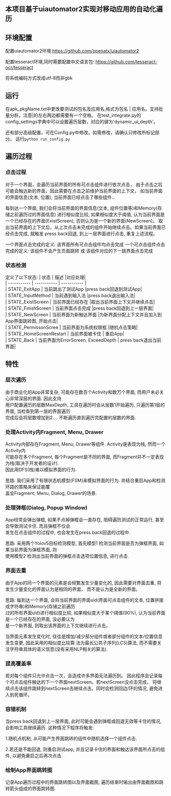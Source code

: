 ## 本项目基于uiautomator2实现对移动应用的自动化遍历

## 环境配置

配置uiautomator2环境:https://github.com/openatx/uiautomator2

配置tesseract环境,同时需要配置中文语言包:  https://github.com/tesseract-ocr/tesseract

将系统编码方式改成utf-8而非gbk

## 运行
在apk_pkgName.txt中更改要测试的包名及应用名,格式为包名 | 应用名。支持批量分析。注意|的左右两边都需要有一个空格。
在test_integrate.py的config_settings字典中可以设置遍历层数，对应的键为'dynamic_ui_depth'。

还有部分高级配置，可在Config.py中修改。如需修改，请确认只修改所标记部分。
运行`python run_config.py`

## 遍历过程
### 点击过程
对于一个界面，会遍历当前界面的所有可点击组件进行依次点击，
由于点击之后可能会触达新的界面，因此需要在点击之前维护当前界面的上下文，
如当前界面的界面信息(文本, 位置), 当前界面已经点击了哪些组件...

每到达一个界面, 我们会将当前界面的界面信息(文本, 组件位置等)和Memory(存储之前遍历过的界面信息)
进行相似度比较, 如果相似度大于阈值, 认为当前界面是一个已经存在的界面(ExistScreen), 否则认为是一个新的界面(NewScreen)。
取出当前界面的上下文后，从上次点击未完成的组件开始继续点击。如果当前界面已经点击完成, 就触发
press back回退, 到上一层界面进行点击, 重复上述流程。

一个界面点击完成的定义: 该界面所有可点击组件均点击完成
一个可点击组件点击完成的定义: 该组件不会产生页面跳转 或 该组件对应的下一跳界面点击完成

### 状态检测
定义了以下状态:
| 状态     | 描述 |对应处理|  
| ----------- | ----------- | ----------- |  
| STATE_ExitApp      | 当前跳出了测试App       |press back回退到测试App|  
| STATE_InputMethod   | 当前遇到输入法        |press back退出输入法|  
| STATE_ExistScreen   | 当前界面已经存在        |取出当前界面上下文并继续点击|  
| STATE_FinishScreen   | 当前界面点击完成        |press back回退到上一层界面|  
| STATE_NewScreen   | 当前界面为新触达界面        |为新界面分配上下文并且加入到App界面跳转图, 开始点击|  
| STATE_PermissonScree   | 当前界面为系统权限框        |随机点击策略|  
| STATE_HomeScreenRestart | 当前界面被卡住 | 重启App|  
| STATE_Back | 当前界面为ErrorScreen, ExceedDepth | press back退出当前界面|

## 特性

### 层次遍历
由于商业化的App非常复杂, 可能存在数百个Activity和数万个界面, 而用户未必关心非常深层的界面. 因此支持  
用户配置遍历的层数MaxDepth, 工具在遍历时会从层数1开始遍历, 只遍历第1层的界面, 当检查到第一层的界面遍历  
完成后会将层数增加到2.... 不断遍历直到遍历完配置的层数的界面. 

### 处理Activity内Fragment, Menu, Drawer
Activity内部存在Fragment, Menu, Drawer等组件. Activity是表现为栈, 然而一个Activity内  
可能存在多个Fragment, 每个Fragment是不同的界面, 而Fragment并不一定表现为栈(取决于开发者的设计).   
因此用DFS(栈)难以模拟界面的行为. 

思路: 我们采用了有限状态机模型(FSM)来模拟界面的行为. 并结合重启App和检测环路的策略来保证能覆  
盖全Fragment, Menu, Dialog, Drawer的场景.

### 处理弹框(Dialog, Popup Window)
App经常会弹出弹框, 如果不点掉弹框会一直存在, 阻碍遍历测试的正常运行, 甚至会导致测试卡住. 而且弹框不仅会  
发生在点击组件的过程中, 也会发生在press back回退的过程中. 

思路: 采用两个Yolov5目标检测模型, 首先模型1 检测当前界面是否为弹框界面, 如果当前界面为弹框界面, 则  
使用模型2 检测出当前界面的弹框点击选项位置信息, 进行点击.  

### 界面去重
由于App的同一个界面的元素是会频繁发生少量变化的, 因此需要对界面去重, 将发生少量变化的界面认为是相同的界面，
而不是认为是全新的界面。

思路: 每到达一个界面, 会将当前界面的界面uid(界面可点击组件的文本, 位置拼接成字符串)和Memory(存储之前遍历  
过的所有界面uid)进行相似度比较, 如果相似度大于某个阈值(90%), 认为当前界面是一个已经存在的界面, 没必要认为  
是一个新界面, 则取出该界面的上下文继续进行点击。  

当界面元素发生变化时, 往往是增加/减少部分组件或者部分组件的文本/位置信息发生变更, 因此采用的相似度比较算
法为最长公共子序列(LCS)算法, 而不需要关注字符串具体的语义信息(没有采用NLP相关的算法).

### 提高覆盖率
若对每个组件只允许点击一次，会造成许多界面无法遍历到。
因此程序会记录每个可点击组件触达的下一个界面nextScreen。若nextScreen没点击完成，
将继续点击该组件跳转到nextScreen去继续点击。同时会检测回边/环的情况, 避免进入到死循环。

### 容错机制
当press back回退到上一层界面, 此时可能会遇到弹框或回退无效等卡住的情况, 会影响工具继续遍历.
这种情况下程序将触发:  

1.随机点机制, 从可能产生界面跳转的组件中随机选择一个组件点击.

2.若还是不能回退, 则重启测试app, 并且记录卡住的界面和触达该界面所点击的组件,
以避免重启之后再次点击.

### 绘制App界面跳转图
记录App遍历过程中的界面跳转图以及界面截图, 遍历结束时输出由界面截图和跳转箭头组成的界面跳转图.



